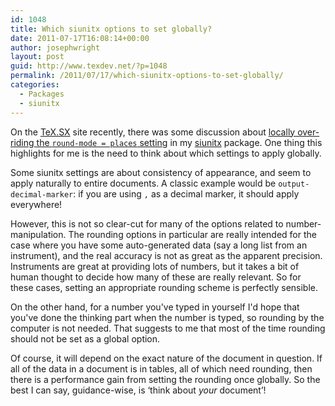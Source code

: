 ```yaml
---
id: 1048
title: Which siunitx options to set globally?
date: 2011-07-17T16:08:14+00:00
author: josephwright
layout: post
guid: http://www.texdev.net/?p=1048
permalink: /2011/07/17/which-siunitx-options-to-set-globally/
categories:
  - Packages
  - siunitx
---
```

On the <a href="http://tex.stackexchange.com/">TeX.SX</a> site recently, there was some discussion about <a href="http://tex.stackexchange.com/q/23193/73">locally over-riding the <code>round-mode = places</code> setting</a> in my <a title="A comprehensive (SI) units package" href="http://ctan.org/pkg/siunitx">siunitx</a> package. One thing this highlights for me is the need to think about which settings to apply globally.

Some siunitx settings are about consistency of appearance, and seem to apply naturally to entire documents. A classic example would be <code>output-decimal-marker</code>: if you are using <code>,</code> as a decimal marker, it should apply everywhere!

However, this is not so clear-cut for many of the options related to number-manipulation. The rounding options in particular are really intended for the case where you have some auto-generated data (say a long list from an instrument), and the real accuracy is not as great as the apparent precision. Instruments are great at providing lots of numbers, but it takes a bit of human thought to decide how many of these are really relevant. So for these cases, setting an appropriate rounding scheme is perfectly sensible.

On the other hand, for a number you've typed in yourself I'd hope that you've done the thinking part when the number is typed, so rounding by the computer is not needed. That suggests to me that most of the time rounding should not be set as a global option.

Of course, it will depend on the exact nature of the document in question. If all of the data in a document is in tables, all of which need rounding, then there is a performance gain from setting the rounding once globally. So the best I can say, guidance-wise, is ‘think about <em>your</em> document’!